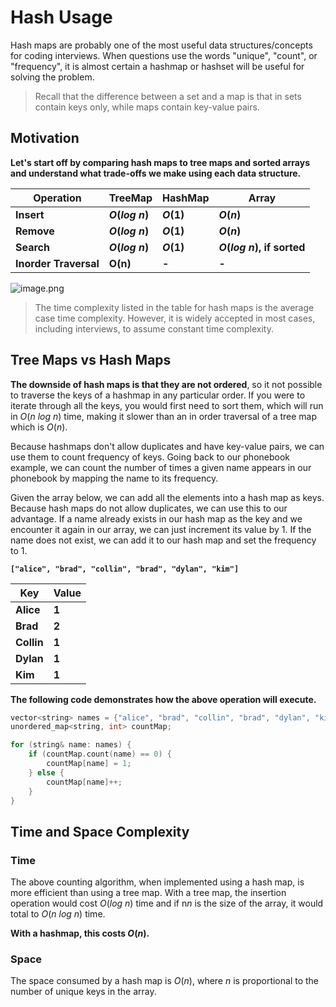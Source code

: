 # Hash Usage

Hash maps are probably one of the most useful data structures/concepts for coding interviews. When questions use the words "unique", "count", or "frequency", it is almost certain a hashmap or hashset will be useful for solving the problem.

> Recall that the difference between a set and a map is that in sets contain keys only, while maps contain key-value pairs.

## Motivation

**Let's start off by comparing hash maps to tree maps and sorted arrays and understand what trade-offs we make using each data structure.**

| **Operation**         | **TreeMap**        | **HashMap** | **Array**                     |
| --------------------- | ------------------ | ----------- | ----------------------------- |
| **Insert**            | **_O_(*log* *n*)** | **_O_(1)**  | **_O_(_n_)**                  |
| **Remove**            | **_O_(*log* *n*)** | **_O_(1)**  | **_O_(_n_)**                  |
| **Search**            | **_O_(*log* *n*)** | **_O_(1)**  | **_O_(*log* *n*), if sorted** |
| **Inorder Traversal** | **O(n)**           | **-**       | **-**                         |

![image.png](attachment:e9ba2d6f-3d72-4f5d-9455-6b24c732d9b8:image.png)

> The time complexity listed in the table for hash maps is the average case time complexity. However, it is widely accepted in most cases, including interviews, to assume constant time complexity.

## Tree Maps vs Hash Maps

**The downside of hash maps is that they are not ordered**, so it not possible to traverse the keys of a hashmap in any particular order. If you were to iterate through all the keys, you would first need to sort them, which will run in *O*(*n* *log* *n*) time, making it slower than an in order traversal of a tree map which is *O*(_n_).

Because hashmaps don't allow duplicates and have key-value pairs, we can use them to count frequency of keys. Going back to our phonebook example, we can count the number of times a given name appears in our phonebook by mapping the name to its frequency.

Given the array below, we can add all the elements into a hash map as keys. Because hash maps do not allow duplicates, we can use this to our advantage. If a name already exists in our hash map as the key and we encounter it again in our array, we can just increment its value by 1. If the name does not exist, we can add it to our hash map and set the frequency to 1.

**`["alice", "brad", "collin", "brad", "dylan", "kim"]`**

| **Key**    | **Value** |
| ---------- | --------- |
| **Alice**  | **1**     |
| **Brad**   | **2**     |
| **Collin** | **1**     |
| **Dylan**  | **1**     |
| **Kim**    | **1**     |

**The following code demonstrates how the above operation will execute.**

```cpp
vector<string> names = {"alice", "brad", "collin", "brad", "dylan", "kim"};
unordered_map<string, int> countMap;

for (string& name: names) {
    if (countMap.count(name) == 0) {
        countMap[name] = 1;
    } else {
        countMap[name]++;
    }
}
```

## Time and Space Complexity

### Time

The above counting algorithm, when implemented using a hash map, is more efficient than using a tree map. With a tree map, the insertion operation would cost *O*(*log* *n*) time and if n*n* is the size of the array, it would total to *O*(*n* *log* *n*) time.

**With a hashmap, this costs *O*(_n_).**

### Space

The space consumed by a hash map is *O*(_n_), where *n* is proportional to the number of unique keys in the array.
